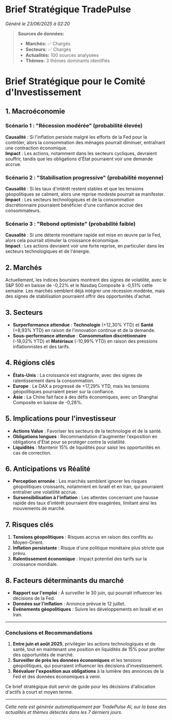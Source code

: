 # Brief Stratégique TradePulse

*Généré le 23/06/2025 à 02:20*

> **Sources de données:**
> - **Marchés:** ✅ Chargés
> - **Secteurs:** ✅ Chargés
> - **Actualités:** 100 sources analysées
> - **Thèmes:** 3 thèmes dominants identifiés

# Brief Stratégique pour le Comité d'Investissement

## 1. Macroéconomie

### Scénario 1 : "Récession modérée" (probabilité élevée)
**Causalité** : Si l'inflation persiste malgré les efforts de la Fed pour la contrôler, alors la consommation des ménages pourrait diminuer, entraînant une contraction économique.  
**Impact** : Les actions, notamment dans les secteurs cycliques, devraient souffrir, tandis que les obligations d'État pourraient voir une demande accrue.

### Scénario 2 : "Stabilisation progressive" (probabilité moyenne)
**Causalité** : Si les taux d'intérêt restent stables et que les tensions géopolitiques se calment, alors une reprise modeste pourrait se manifester.  
**Impact** : Les secteurs technologiques et de la consommation discrétionnaire pourraient bénéficier d'une confiance accrue des consommateurs.

### Scénario 3 : "Rebond optimiste" (probabilité faible)
**Causalité** : Si une détente monétaire rapide est mise en œuvre par la Fed, alors cela pourrait stimuler la croissance économique.  
**Impact** : Les actions devraient voir une forte reprise, en particulier dans les secteurs technologiques et de l'énergie.

## 2. Marchés
Actuellement, les indices boursiers montrent des signes de volatilité, avec le S&P 500 en baisse de -0,22% et le Nasdaq Composite à -0,51% cette semaine. Les marchés semblent déjà intégrer une récession modérée, mais des signes de stabilisation pourraient offrir des opportunités d'achat.

## 3. Secteurs
- **Surperformance attendue** : **Technologie** (+12,30% YTD) et **Santé** (+8,93% YTD) en raison de l'innovation continue et de la demande.
- **Sous-performance attendue** : **Consommation discrétionnaire** (-18,02% YTD) et **Matériaux** (-10,99% YTD) en raison des pressions inflationnistes et des tarifs.

## 4. Régions clés
- **États-Unis** : La croissance est stagnante, avec des signes de ralentissement dans la consommation.
- **Europe** : Le DAX a progressé de +17,29% YTD, mais les tensions géopolitiques pourraient peser sur la confiance.
- **Asie** : La Chine fait face à des défis économiques, avec un Shanghai Composite en baisse de -0,28%.

## 5. Implications pour l'investisseur
- **Actions Value** : Favoriser les secteurs de la technologie et de la santé.
- **Obligations longues** : Recommandation d'augmenter l'exposition en obligations d'État pour se protéger contre la volatilité.
- **Liquidités** : Maintenir 15% de liquidités pour saisir les opportunités en cas de correction.

## 6. Anticipations vs Réalité
- **Perception erronée** : Les marchés semblent ignorer les risques géopolitiques croissants, notamment en Israël et en Iran, qui pourraient entraîner une volatilité accrue.
- **Sursensibilisation à l'inflation** : Les attentes concernant une hausse rapide des taux d'intérêt pourraient être exagérées, limitant ainsi les mouvements de marché.

## 7. Risques clés
1. **Tensions géopolitiques** : Risques accrus en raison des conflits au Moyen-Orient.
2. **Inflation persistante** : Risque d'une politique monétaire plus stricte que prévu.
3. **Ralentissement économique** : Impact potentiel des tarifs sur la croissance mondiale.

## 8. Facteurs déterminants du marché
- **Rapport sur l'emploi** : À surveiller le 30 juin, qui pourrait influencer les décisions de la Fed.
- **Données sur l'inflation** : Annonce prévue le 12 juillet.
- **Événements géopolitiques** : Suivre les développements en Israël et en Iran.

---

### Conclusions et Recommandations
1. **Entre juin et août 2025**, privilégier les actions technologiques et de santé, tout en maintenant une position en liquidités de 15% pour profiter des opportunités de marché.
2. **Surveiller de près les données économiques** et les tensions géopolitiques, qui pourraient influencer les décisions d'investissement.
3. **Réévaluer l'exposition aux obligations** à la lumière des annonces de la Fed et des données économiques à venir.

Ce brief stratégique doit servir de guide pour les décisions d'allocation d'actifs à court et moyen terme.

---

*Cette note est générée automatiquement par TradePulse AI, sur la base des actualités et thèmes détectés dans les 7 derniers jours.*

